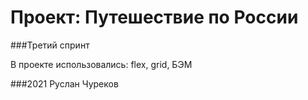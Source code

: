 # Проект: Путешествие по России

###Третий спринт

В проекте использовались: flex, grid, БЭМ

###2021 Руслан Чуреков
